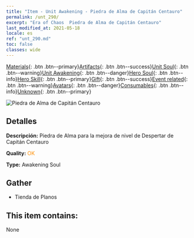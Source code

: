 ```yaml
---
title: "Item - Unit Awakening - Piedra de Alma de Capitán Centauro"
permalink: /unt_290/
excerpt: "Era of Chaos  Piedra de Alma de Capitán Centauro"
last_modified_at: 2021-05-18
locale: es
ref: "unt_290.md"
toc: false
classes: wide
---
```

 [Materials](/ItemsES/){: .btn .btn--primary}[Artifacts](/ItemsES/Artifacts/){: .btn .btn--success}[Unit Soul](/ItemsES/UnitSoul/){: .btn .btn--warning}[Unit Awakening](/ItemsES/UnitAwakening/){: .btn .btn--danger}[Hero Soul](/ItemsES/HeroSoul/){: .btn .btn--info}[Hero Skill](/ItemsES/HeroSkill/){: .btn .btn--primary}[Gift](/ItemsES/Gift/){: .btn .btn--success}[Event related](/ItemsES/Events/){: .btn .btn--warning}[Avatars](/ItemsES/Avatars/){: .btn .btn--danger}[Consumables](/ItemsES/Consumables/){: .btn .btn--info}[Unknown](/ItemsES/Unknown/){: .btn .btn--primary}

 ![Piedra de Alma de Capitán Centauro](/images/u/tia_banrenma.jpg)

## Detalles
 **Descripción:** Piedra de Alma para la mejora de nivel de Despertar de Capitán Centauro

 **Quality:** <span style="color: #FF8C00">OK</span>

 **Type:** Awakening Soul

## Gather

*    Tienda de Planos 

## This item contains:

  None

